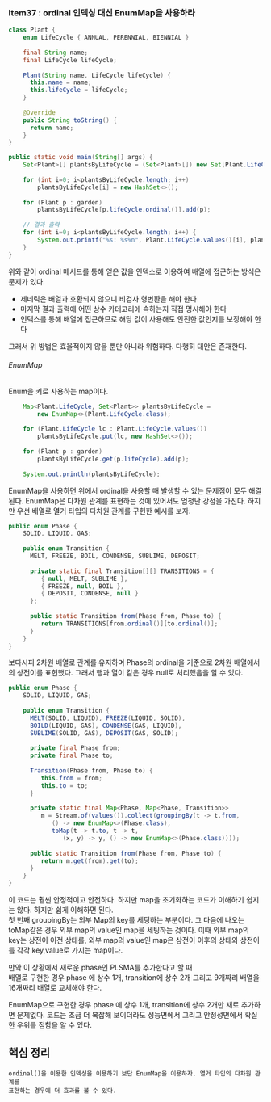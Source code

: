 ### Item37 : ordinal 인덱싱 대신 EnumMap을 사용하라

```java
class Plant {
    enum LifeCycle { ANNUAL, PERENNIAL, BIENNIAL }
    
    final String name;
    final LifeCycle lifeCycle;
    
    Plant(String name, LifeCycle lifeCycle) {
      this.name = name;
      this.lifeCycle = lifeCycle;
    }
    
    @Override
    public String toString() {
      return name;
    }
}
```
```java
public static void main(String[] args) {
    Set<Plant>[] plantsByLifeCycle = (Set<Plant>[]) new Set[Plant.LifeCycle.values().length];
    
    for (int i=0; i<plantsByLifeCycle.length; i++)
        plantsByLifeCycle[i] = new HashSet<>();
    
    for (Plant p : garden)
        plantsByLifeCycle[p.lifeCycle.ordinal()].add(p);
    
    // 결과 출력
    for (int i=0; i<plantsByLifeCycle.length; i++) {
        System.out.printf("%s: %s%n", Plant.LifeCycle.values()[i], plantsByLifeCycle[i]);
    }
}
```
위와 같이 ordinal 메서드를 통해 얻은 값을 인덱스로 이용하여 배열에 접근하는 방식은 문제가 있다.
- 제네릭은 배열과 호환되지 않으니 비검사 형변환을 해야 한다
- 마지막 결과 출력에 어떤 상수 카테고리에 속하는지 직접 명시해야 한다
- 인덱스를 통해 배열에 접근하므로 해당 값이 사용해도 안전한 값인지를 보장해야 한다

그래서 위 방법은 효율적이지 않을 뿐만 아니라 위험하다. 다행히 대안은 존재한다.

###### EnumMap
Enum을 키로 사용하는 map이다.
```java
    Map<Plant.LifeCycle, Set<Plant>> plantsByLifeCycle =
        new EnumMap<>(Plant.LifeCycle.class);
    
    for (Plant.LifeCycle lc : Plant.LifeCycle.values())
        plantsByLifeCycle.put(lc, new HashSet<>());
    
    for (Plant p : garden)
        plantsByLifeCycle.get(p.lifeCycle).add(p);
    
    System.out.println(plantsByLifeCycle);
```
EnumMap을 사용하면 위에서 ordinal을 사용할 때 발생할 수 있는 문제점이 모두 해결된다.
EnumMap은 다차원 관계를 표현하는 것에 있어서도 엄청난 강점을 가진다. 하지만 우선 배열로 열거 타입의 다차원 관계를 구현한 예시를 보자.

```java
public enum Phase {
    SOLID, LIQUID, GAS;
    
    public enum Transition {
      MELT, FREEZE, BOIL, CONDENSE, SUBLIME, DEPOSIT;
      
      private static final Transition[][] TRANSITIONS = {
         { null, MELT, SUBLIME },
         { FREEZE, null, BOIL },
         { DEPOSIT, CONDENSE, null }
      };
      
      public static Transition from(Phase from, Phase to) {
         return TRANSITIONS[from.ordinal()][to.ordinal()];
      }
    }
}
```
보다시피 2차원 배열로 관계를 유지하며 Phase의 ordinal을 기준으로 2차원 배열에서의 상전이를 표현했다.
그래서 행과 열이 같은 경우 null로 처리했음을 알 수 있다.

```java
public enum Phase {
    SOLID, LIQUID, GAS;
    
    public enum Transition {
      MELT(SOLID, LIQUID), FREEZE(LIQUID, SOLID),
      BOILD(LIQUID, GAS), CONDENSE(GAS, LIQUID),
      SUBLIME(SOLID, GAS), DEPOSIT(GAS, SOLID);
      
      private final Phase from;
      private final Phase to;
      
      Transition(Phase from, Phase to) {
         this.from = from;
         this.to = to;
      }
      
      private static final Map<Phase, Map<Phase, Transition>>
         m = Stream.of(values()).collect(groupingBy(t -> t.from,
            () -> new EnumMap<>(Phase.class),
            toMap(t -> t.to, t -> t, 
               (x, y) -> y, () -> new EnumMap<>(Phase.class))));
               
      public static Transition from(Phase from, Phase to) {
         return m.get(from).get(to);
      }
    }
}
```
이 코드는 훨씬 안정적이고 안전하다. 하지만 map을 초기화하는 코드가 이해하기 쉽지는 않다.
하지만 쉽게 이해하면 된다.  
첫 번째 groupingBy는 외부 Map의 key를 세팅하는 부분이다.
그 다음에 나오는 toMap같은 경우 외부 map의 value인 map을 세팅하는 것이다. 이때 외부 map의 key는
상전이 이전 상태를, 외부 map의 value인 map은 상전이 이후의 상태와 상전이를 각각 key,value로 가지는 map이다.

만약 이 상황에서 새로운 phase인 PLSMA를 추가한다고 할 때  
배열로 구현한 경우 phase 에 상수 1개, transition에 상수 2개 그리고 9개짜리 배열을 16개짜리 배열로 교체해야 한다.

EnumMap으로 구현한 경우 phase 에 상수 1개, transition에 상수 2개만 새로 추가하면 문제없다.
코드는 조금 더 복잡해 보이더라도 성능면에서 그리고 안정성면에서 확실한 우위를 점함을 알 수 있다.

## 핵심 정리
    ordinal()을 이용한 인덱싱을 이용하기 보단 EnumMap을 이용하자. 열거 타입의 다차원 관계를 
    표현하는 경우에 더 효과를 볼 수 있다.